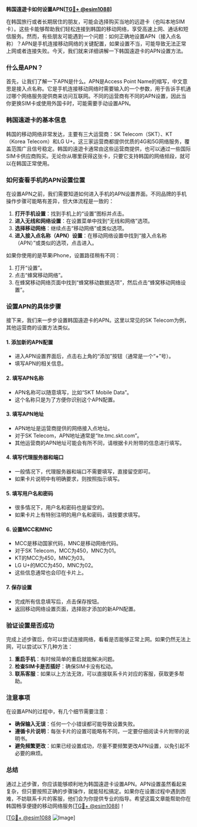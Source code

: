 **韩国遠遊卡如何设置APN[[TG💪+ @esim1088](https://t.me/s/esim1088)]**

在韩国旅行或者长期居住的朋友，可能会选择购买当地的远遊卡（也叫本地SIM卡）。这些卡能够帮助我们轻松连接到韩国的移动网络，享受高速上网、通话和短信服务。然而，有些朋友可能遇到一个问题：如何正确地设置APN（接入点名称）？APN是手机连接移动网络的关键配置，如果设置不当，可能导致无法正常上网或者连接失败。今天，我们就来详细讲解一下韩国遠遊卡的APN设置方法。

### 什么是APN？

首先，让我们了解一下APN是什么。APN是Access Point Name的缩写，中文意思是接入点名称。它是手机连接移动网络时需要输入的一个参数，用于告诉手机通过哪个网络服务提供商来访问互联网。不同的运营商有不同的APN设置，因此当你更换SIM卡或使用外国卡时，可能需要手动设置APN。

### 韩国遠遊卡的基本信息

韩国的移动网络非常发达，主要有三大运营商：SK Telecom（SKT）、KT（Korea Telecom）和LG U+。这三家运营商都提供优质的4G和5G网络服务，覆盖范围广且信号稳定。韩国的遠遊卡通常由这些运营商提供，也可以通过一些国际SIM卡供应商购买。无论你从哪里获得这张卡，只要它支持韩国的网络频段，就可以在韩国正常使用。

### 如何查看手机的APN设置位置

在设置APN之前，我们需要知道如何进入手机的APN设置界面。不同品牌的手机操作步骤可能略有差异，但大体流程是一致的：

1. **打开手机设置**：找到手机上的“设置”图标并点击。
2. **进入无线和网络设置**：在设置菜单中找到“无线和网络”选项。
3. **选择移动网络**：继续点击“移动网络”或类似选项。
4. **进入接入点名称（APN）设置**：在移动网络设置中找到“接入点名称（APN）”或类似的选项，点击进入。

如果你使用的是苹果iPhone，设置路径稍有不同：
1. 打开“设置”。
2. 点击“蜂窝移动网络”。
3. 在蜂窝移动网络页面中找到“蜂窝移动数据选项”，然后点击“蜂窝移动网络设置”。

### 设置APN的具体步骤

接下来，我们来一步步设置韩国遠遊卡的APN。这里以常见的SK Telecom为例，其他运营商的设置方法类似。

#### 1. 添加新的APN配置

- 进入APN设置界面后，点击右上角的“添加”按钮（通常是一个“+”号）。
- 填写APN的相关信息。

#### 2. 填写APN名称

- APN名称可以随意填写，比如“SKT Mobile Data”。
- 这个名称只是为了方便你识别这个APN配置。

#### 3. 填写APN地址

- APN地址是运营商提供的网络接入点地址。
- 对于SK Telecom，APN地址通常是“lte.tmc.skt.com”。
- 其他运营商的APN地址可能会有所不同，请根据卡片附带的信息进行填写。

#### 4. 填写代理服务器和端口

- 一般情况下，代理服务器和端口不需要填写，直接留空即可。
- 如果卡片说明中有明确要求，则按照指示填写。

#### 5. 填写用户名和密码

- 很多情况下，用户名和密码也是留空的。
- 如果卡片上有特别注明的用户名和密码，请按要求填写。

#### 6. 设置MCC和MNC

- MCC是移动国家代码，MNC是移动网络代码。
- 对于SK Telecom，MCC为450，MNC为01。
- KT的MCC为450，MNC为03。
- LG U+的MCC为450，MNC为02。
- 这些信息通常也会印在卡片上。

#### 7. 保存设置

- 完成所有信息填写后，点击保存按钮。
- 返回移动网络设置页面，选择刚才添加的新APN配置。

### 验证设置是否成功

完成上述步骤后，你可以尝试连接网络，看看是否能够正常上网。如果仍然无法上网，可以尝试以下几种方法：

1. **重启手机**：有时候简单的重启就能解决问题。
2. **检查SIM卡是否插好**：确保SIM卡没有松动。
3. **联系客服**：如果以上方法无效，可以直接联系卡片对应的客服，获取更多帮助。

### 注意事项

在设置APN的过程中，有几个细节需要注意：

- **确保输入无误**：任何一个小错误都可能导致设置失败。
- **遵循卡片说明**：每张卡片的设置可能略有不同，一定要仔细阅读卡片附带的说明书。
- **避免频繁更改**：如果已经设置成功，尽量不要频繁更改APN设置，以免引起不必要的麻烦。

### 总结

通过上述步骤，你应该能够顺利地为韩国遠遊卡设置APN。APN设置虽然看起来复杂，但只要按照正确的步骤操作，就能轻松搞定。如果你在设置过程中遇到困难，不妨联系卡片的客服，他们会为你提供专业的指导。希望这篇文章能帮助你在韩国畅享便捷的移动网络服务[[TG💪+ @esim1088](https://t.me/s/esim1088)]！

[[TG💪+ @esim1088](https://t.me/s/esim1088) ![Image](https://i.postimg.cc/4NQfJmqS/Snipaste-2025-05-13-00-14-12.png)]